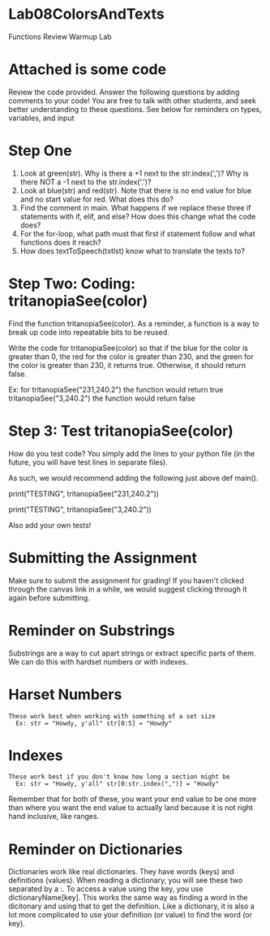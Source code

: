 # Lab08ColorsAndTexts
Functions Review Warmup Lab

# Attached is some code
Review the code provided. Answer the following questions by adding comments to your code! You are free to talk with other students, and seek better understanding to these questions. See below for reminders on types, variables, and input

# Step One
1. Look at green(str). Why is there a +1 next to the str.index(',')? Why is there NOT a -1 next to the str.index('.')?
2. Look at blue(str) and red(str). Note that there is no end value for blue and no start value for red. What does this do?
3. Find the comment in main. What happens if we replace these three if statements with if, elif, and else? How does this change what the code does?
4. For the for-loop, what path must that first if statement follow and what functions does it reach?
5. How does textToSpeech(txtlst) know what to translate the texts to?

# Step Two: Coding: tritanopiaSee(color)
Find the function tritanopiaSee(color). As a reminder, a function is a way to break up code into repeatable bits to be reused.

Write the code for tritanopiaSee(color) so that if the blue for the color is greater than 0, the red for the color is greater than 230, and the green for the color is greater than 230, it returns true. Otherwise, it should return false.

Ex: for
tritanopiaSee("231,240.2") the function would return true
tritanopiaSee("3,240.2") the function would return false

# Step 3: Test tritanopiaSee(color)
How do you test code? You simply add the lines to your python file (in the future, you will have test lines in separate files).

As such, we would recommend adding the following just above def main().

print("TESTING", tritanopiaSee("231,240.2"))

print("TESTING", tritanopiaSee("3,240.2"))

Also add your own tests!

# Submitting the Assignment
Make sure to submit the assignment for grading! If you haven't clicked through the canvas link in a while, we would suggest clicking through it again before submitting.

# Reminder on Substrings
Substrings are a way to cut apart strings or extract specific parts of them. We can do this with hardset numbers or with indexes.
# Harset Numbers
    These work best when working with something of a set size
      Ex: str = "Howdy, y'all" str[0:5] = "Howdy"
# Indexes
    These work best if you don't know how long a section might be
      Ex: str = "Howdy, y'all" str[0:str.index(",")] = "Howdy"
Remember that for both of these, you want your end value to be one more than where you want the end value to actually land because it is not right hand inclusive,
like ranges.

# Reminder on Dictionaries
Dictionaries work like real dictionaries. They have words (keys) and definitions (values). When reading a dictionary, you will see these two separated by a :. To access a value using the key, you use dictionaryName\[key]. This works the same way as finding a word in the dicitonary and using that to get the definition. Like a dictionary, it is also a lot more complicated to use your definition (or value) to find the word (or key).
